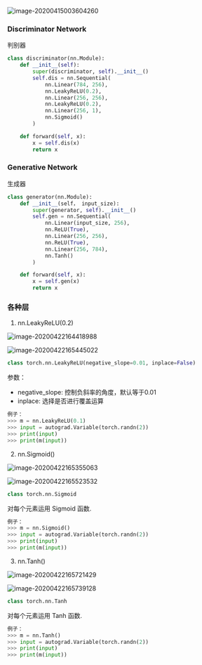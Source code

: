 ![image-20200415003604260](C:\Users\Administrator\AppData\Roaming\Typora\typora-user-images\image-20200415003604260.png)

### Discriminator Network

判别器

```python
class discriminator(nn.Module):
    def __init__(self):
        super(discriminator, self).__init__()
        self.dis = nn.Sequential(
            nn.Linear(784, 256),
            nn.LeakyReLU(0.2),
            nn.Linear(256, 256),
            nn.LeakyReLU(0.2),
            nn.Linear(256, 1),
            nn.Sigmoid()
        )

    def forward(self, x):
        x = self.dis(x)
        return x
```

### Generative Network

生成器

```python
class generator(nn.Module):
    def __init__(self， input_size):
        super(generator, self).__init__()
        self.gen = nn.Sequential(
            nn.Linear(input_size, 256),
            nn.ReLU(True),
            nn.Linear(256, 256),
            nn.ReLU(True),
            nn.Linear(256, 784),
            nn.Tanh()
        )

    def forward(self, x):
        x = self.gen(x)
        return x
```

### 各种层
1. nn.LeakyReLU(0.2)

![image-20200422164418988](C:\Users\Administrator\AppData\Roaming\Typora\typora-user-images\image-20200422164418988.png)

![image-20200422165445022](C:\Users\Administrator\AppData\Roaming\Typora\typora-user-images\image-20200422165445022.png)

```Python
class torch.nn.LeakyReLU(negative_slope=0.01, inplace=False)
```

参数：
- negative_slope: 控制负斜率的角度，默认等于0.01
- inplace: 选择是否进行覆盖运算


```python
例子：
>>> m = nn.LeakyReLU(0.1)
>>> input = autograd.Variable(torch.randn(2))
>>> print(input)
>>> print(m(input))
```
2. nn.Sigmoid()

![image-20200422165355063](C:\Users\Administrator\AppData\Roaming\Typora\typora-user-images\image-20200422165355063.png)

![image-20200422165523532](C:\Users\Administrator\AppData\Roaming\Typora\typora-user-images\image-20200422165523532.png)

```Python
class torch.nn.Sigmoid
```
对每个元素运用 Sigmoid 函数.
```python
例子：
>>> m = nn.Sigmoid()
>>> input = autograd.Variable(torch.randn(2))
>>> print(input)
>>> print(m(input))
```


3. nn.Tanh()

![image-20200422165721429](C:\Users\Administrator\AppData\Roaming\Typora\typora-user-images\image-20200422165721429.png)

![image-20200422165739128](C:\Users\Administrator\AppData\Roaming\Typora\typora-user-images\image-20200422165739128.png)

```python
class torch.nn.Tanh
```
对每个元素运用 Tanh 函数.
```python
例子：
>>> m = nn.Tanh()
>>> input = autograd.Variable(torch.randn(2))
>>> print(input)
>>> print(m(input))
```
